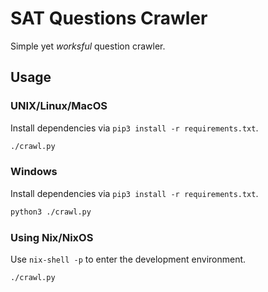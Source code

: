 # SAT Questions Crawler

Simple yet _worksful_ question crawler.

## Usage

### UNIX/Linux/MacOS

Install dependencies via `pip3 install -r requirements.txt`.

```sh
./crawl.py
```

### Windows

Install dependencies via `pip3 install -r requirements.txt`.

```sh
python3 ./crawl.py
```

### Using Nix/NixOS

Use `nix-shell -p` to enter the development environment.

```sh
./crawl.py
```
